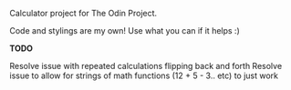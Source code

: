 Calculator project for The Odin Project. 

Code and stylings are my own! Use what you can if it helps :)


**TODO**

Resolve issue with repeated calculations flipping back and forth
Resolve issue to allow for strings of math functions (12 + 5 - 3.. etc) to just work